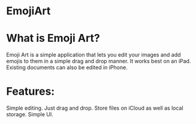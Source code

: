 # EmojiArt

# What is Emoji Art?

  Emoji Art is a simple application that lets you edit your images and add emojis to them in a simple drag and drop manner.
  It works best on an iPad.
  Existing documents can also be edited in iPhone.
  
# Features:

 Simple editing.
 Just drag and drop.
 Store files on iCloud as well as local storage.
 Simple UI.
 
